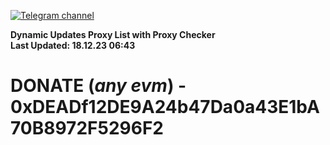 [![Telegram channel](https://img.shields.io/endpoint?url=https://runkit.io/damiankrawczyk/telegram-badge/branches/master?url=https://t.me/n4z4v0d)](https://t.me/n4z4v0d) 

**Dynamic Updates Proxy List with Proxy Checker**  
**Last Updated: 18.12.23 06:43**

# DONATE (_any evm_) - 0xDEADf12DE9A24b47Da0a43E1bA70B8972F5296F2
